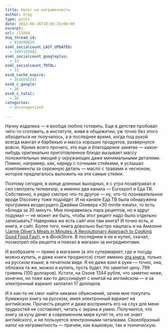 ```yaml
---
title: Налог на неграмотность
author: Gray
type: posts
date: 2012-08-26T18:05:31+00:00
excerpt:
url: /11044
dsq_thread_id:
  - 819398029
esml_socialcount_LAST_UPDATED:
  - 1497192842
esml_socialcount_googleplus:
  - 13
esml_socialcount_TOTAL:
  - 13
essb_cache_expire:
  - 1616592343
essb_c_google:
  - 26
essb_c_total:
  - 26
categories:
  - Uncategorized

---
```








Начну издалека — я вообще люблю готовить. Еще в детстве пробовал чего-то сготовить, в институте, живя в общежитии, уж точно без этого обходиться не получалось, а в последнее время, когда под рукой всегда мангал и барбекью и масса хороших продуктов, развернулся вовсю. Кроме всего прочего, это еще и благодарное занятие — какое-нибудь оригинально приготовленное блюдо вызывает массу положительных эмоций у окружающих даже минимальными деталями. Помню, например, как, наряду с сочными стейками, я услышал комплименты за скромную деталь — масло с травами и чесноком, которое предлагалось выложить на эти самые стейки.

Поэтому сегодня, в конце длинных выходных, я с утра позавтракал и сел смотреть телевизор, а именно два канала — Eurosport и Еда.ТВ. Собственно, я редко смотрю что-то другое — ну, что-то познавательное вроде Discovery тоже подойдет. И на канале Еда.ТВ была обнаружена программа вездесущего Джейми Оливера &#171;30 minite meals&#187;, то есть &#171;Блюда за 30 минут&#187;. Мне понравилась пара рецептов, но я вдруг подумал — не может же быть, чтобы этот рецепт надо было отдельно записывать? Наверняка же есть сайт или там книга? И точно есть, и книга, и сайт. Более того, книга довольно быстро нашлась и на Амазоне ([Jamie Oliver&#8217;s Meals in Minutes: A Revolutionary Approach to Cooking Good Food Fast][1]<img style="border: none !important; margin: 0px !important;" src="http://www.assoc-amazon.com/e/ir?t=blognot-20&l=as2&o=1&a=1401324428" alt="" width="1" height="1" border="0" />), и в iBookStore. В последнем я ее и купил, скачал, посмотрел оба рецепта и поехал в магазин за ингредиентами. 

И вообразите — прямо в магазине (а это супермаркет, где и посуду можно купить, и даже книги продаются) стоит именно [эта книга][2], только на русском языке, в печатном виде. Я ее даже взял в руки — точно, она, обложка та же, можно и купить, пусть будет. Но заметил цену. 799 гривень (100 долларов). Кстати, на Озоне 1344 рубля, что заметно ниже, конечно, но тоже как-то диссонирует с книгой на английском — я за электронный вариант заплатил 17 долларов. 

И я как-то не смог найти никаких объяснений, зачем мне покупать бумажную книгу на русском, имея электронный вариант на английском. Прочесть рецепт и даже воспринять его на слух для меня трудностей не составляет, читать с экрана я умею. Получается, что книгу за кучу денег в современном мире купят те, кто не знает английского, и не пользуется электронными читалками. Своеобразный налог на неграмотность — причем, как языковую, так и техническую.

 [1]: http://www.amazon.com/gp/product/1401324428/ref=as_li_ss_tl?ie=UTF8&camp=1789&creative=390957&creativeASIN=1401324428&linkCode=as2&tag=blognot-20
 [2]: http://www.ozon.ru/context/detail/id/18449456/?partner=searchengines
